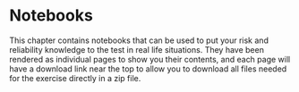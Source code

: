 # Notebooks

This chapter contains notebooks that can be used to put your risk and reliability knowledge to the test in real life situations. They have been rendered as individual pages to show you their contents, and each page will have a download link near the top to allow you to download all files needed for the exercise directly in a zip file.

<!--
```{admonition} MUDE exam information
:class: tip
The exercises in this chapter are useful for improving your understanding of the exam topics, but the application itself will not be covered. In other words: highly recommended, but not required.
``` -->